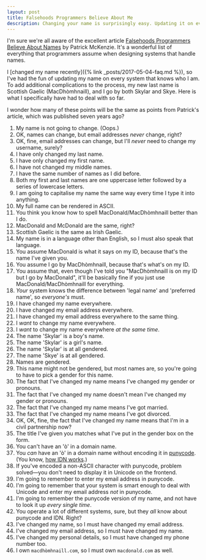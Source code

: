 ```yaml
---
layout: post
title: Falsehoods Programmers Believe About Me
description: Changing your name is surprisingly easy. Updating it on every system is a real pain.
---
```

I'm sure we're all aware of the excellent article [Falsehoods Programmers Believe About Names](http://www.kalzumeus.com/2010/06/17/falsehoods-programmers-believe-about-names/) by Patrick McKenzie. It's a wonderful list of everything that programmers assume when designing systems that handle names.

I [changed my name recently]({% link _posts/2017-05-04-faq.md %}), so I've had the fun of updating my name on every system that knows who I am. To add additional complications to the process, my new last name is Scottish Gaelic (MacDhòmhnaill), and I go by both Skylar and Skye. Here is what I specifically have had to deal with so far.

I wonder how many of these points will be the same as points from Patrick's article, which was published seven years ago?

1. My name is not going to change. (Oops.)
2. OK, names can change, but email addresses _never_ change, right?
3. OK, fine, email addresses can change, but I'll _never_ need to change my username, surely?
4. I have only changed my last name.
5. I have only changed my first name.
6. I have not changed my middle names.
7. I have the same number of names as I did before.
8. Both my first and last names are one uppercase letter followed by a series of lowercase letters.
9. I am going to capitalise my name the same way every time I type it into anything.
10. My full name can be rendered in ASCII.
11. You think you know how to spell MacDonald/MacDhòmhnaill better than I do.
12. MacDonald and McDonald are the same, right?
13. Scottish Gaelic is the same as Irish Gaelic.
14. My name is in a language other than English, so I must also speak that language.
15. You assume MacDonald is what it says on my ID, because that's the name I've given you.
16. You assume I go by MacDhòmhnaill, because that's what's on my ID.
17. You assume that, even though I've told you "MacDhòmhnaill is on my ID but I go by MacDonald", it'll be basically fine if you just use MacDonald/MacDhòmhnaill for everything.
18. _Your_ system knows the difference between 'legal name' and 'preferred name', so _everyone's_ must.
19. I have changed my name everywhere.
20. I have changed my email address everywhere.
21. I have changed my email address everywhere to the same thing.
22. I _want_ to change my name everywhere.
23. I _want_ to change my name everywhere _at the same time_.
24. The name 'Skylar' is a boy's name.
25. The name 'Skylar' is a girl's name.
26. The name 'Skylar' is at all gendered.
27. The name 'Skye' is at all gendered.
28. Names are gendered.
29. This name might not be gendered, but most names are, so you're going to have to pick a gender for this name.
30. The fact that I've changed my name means I've changed my gender or pronouns.
31. The fact that I've changed my name doesn't mean I've changed my gender or pronouns.
32. The fact that I've changed my name means I've got married.
33. The fact that I've changed my name means I've got divorced.
34. OK, OK, fine, the fact that I've changed my name means that I'm in a civil partnership now?
35. The title I've given you matches what I've put in the gender box on the form.
36. You can't have an 'ò' in a domain name.
37. You _can_ have an 'ò' in a domain name without encoding it in [punycode](https://en.wikipedia.org/wiki/Punycode). (You know, [how IDN works](https://en.wikipedia.org/wiki/Internationalized_domain_name).)
38. If you've encoded a non-ASCII character with punycode, problem solved&mdash;you don't need to display it in Unicode on the frontend.
39. I'm going to remember to enter my email address in punycode.
40. I'm going to remember that your system is smart enough to deal with Unicode and enter my email address _not_ in punycode.
41. I'm going to remember the punycode version of my name, and not have to look it up _every single time_.
42. You operate a lot of different systems, sure, but they _all_ know about punycode and IDN. Right?
43. I've changed my name, so I must have changed my email address.
44. I've changed my email address, so I must have changed my name.
45. I've changed my personal details, so I must have changed my phone number too.
46. I own `macdhòmhnaill.com`, so I must own `macdonald.com` as well.
